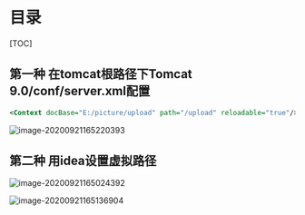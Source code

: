# 目录

[TOC]

## 第一种 在tomcat根路径下Tomcat 9.0/conf/server.xml配置

```xml
<Context docBase="E:/picture/upload" path="/upload" reloadable="true"/>
```

![image-20200921165220393](https://static-i0.oss-cn-shanghai.aliyuncs.com/pic/5f686a39160a154a677627a4.png)

## 第二种 用idea设置虚拟路径

![image-20200921165024392](https://static-i0.oss-cn-shanghai.aliyuncs.com/pic/5f686a39160a154a6776279f.png)

![image-20200921165136904](https://static-i0.oss-cn-shanghai.aliyuncs.com/pic/5f686a39160a154a677627a1.png)
